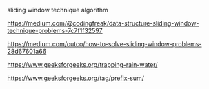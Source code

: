 sliding window technique algorithm

https://medium.com/@codingfreak/data-structure-sliding-window-technique-problems-7c7f1f32597

https://medium.com/outco/how-to-solve-sliding-window-problems-28d67601a66

https://www.geeksforgeeks.org/trapping-rain-water/

https://www.geeksforgeeks.org/tag/prefix-sum/
